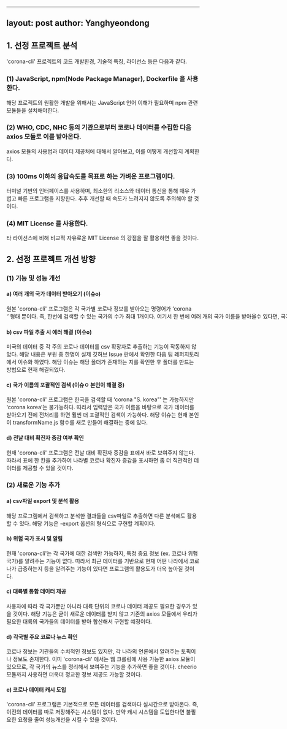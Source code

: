 
---
layout: post
author: Yanghyeondong
---
## 1. 선정 프로젝트 분석

'corona-cli' 프로젝트의 코드 개발환경, 기술적 특징, 라이선스 등은 다음과 같다.
  
  
### (1) JavaScript, npm(Node Package Manager), Dockerfile 을 사용한다.

  해당 프로젝트의 원활한 개발을 위해서는 JavaScript 언어 이해가 필요하며 npm 관련 모듈들을 설치해야한다.
  
### (2) WHO, CDC, NHC 등의 기관으로부터 코로나 데이터를 수집한 다음 axios 모듈로 이를 받아온다.

  axios 모듈의 사용법과 데이터 제공처에 대해서 알아보고, 이를 어떻게 개선할지 계획한다.
  
### (3) 100ms 이하의 응답속도를 목표로 하는 가벼운 프로그램이다.

  터미널 기반의 인터페이스를 사용하며, 최소한의 리소스와 데이터 통신을 통해 매우 가볍고 빠른 프로그램을 지향한다.
  추후 개선할 때 속도가 느려지지 않도록 주의해야 할 것이다.
  
### (4) MIT License 를 사용한다.
  
  타 라이선스에 비해 비교적 자유로운 MIT License 의 강점을 잘 활용하면 좋을 것이다.



## 2. 선정 프로젝트 개선 방향


### (1) 기능 및 성능 개선


#### a) 여러 개의 국가 데이터 받아오기 (이슈o)

원본 'corona-cli' 프로그램은 각 국가별 코로나 정보를 받아오는 명령어가 ‘corona <option> <country>’ 형태 뿐이다.
즉, 한번에 검색할 수 있는 국가의 수가 최대 1개이다. 여기서 한 번에 여러 개의 국가 이름을 받아올수 있다면,
국가별 비교가 더욱 편할것이다. 해당 이슈는 명령어의 인자를 하나의 객체가 아닌 객체 리스트로 받고, 반복문을 통해
검색 결과를 표시하는 방법으로 현재 해결 되었다.
  
#### b) csv 파일 추출 시 에러 해결  (이슈o)

미국의 데이터 중 각 주의 코로나 데이터를 csv 확장자로 추출하는 기능이 작동하지 않았다. 해당 내용은 부원 중 한명이
실제 깃허브 Issue 란에서 확인한 다음 팀 레퍼지토리에서 이슈화 하였다. 해당 이슈는 해당 폴더가 존재하는 지를 확인한 후 
폴더를 만드는 방법으로 현재 해결되었다.

#### c) 국가 이름의 포괄적인 검색  (이슈ㅇ 본인이 해결 중)

원본 'corona-cli' 프로그램은 한국을 검색할 때 ‘corona "S. korea"’ 는 가능하지만 ‘corona korea’는 불가능하다.
따라서 입력받은 국가 이름을 바탕으로 국가 데이터를 받아오기 전에 전처리를 하면 훨씬 더 포괄적인 검색이 가능하다.
해당 이슈는 현재 본인이 transformName.js 함수를 새로 만들어 해결하는 중에 있다.

#### d) 전날 대비 확진자 증감 여부 확인

현재 'corona-cli' 프로그램은 전날 대비 확진자 증감을 표에서 바로 보여주지 않는다. 
따라서 표에 한 칸을 추가하여 나라별 코로나 확진자 증감을 표시하면 좀 더 직관적인 데이터를 제공할 수 있을 것이다.

### (2) 새로운 기능 추가


#### a) csv파일 export 및 분석 활용

해당 프로그램에서 검색하고 분석한 결과들을 csv파일로 추출하면 다른 분석에도 활용할 수 있다. 
해당 기능은 -export 옵션의 형식으로 구현할 계획이다.

#### b) 위험 국가 표시 및 알림

현재 'corona-cli'는 각 국가에 대한 검색만 가능하지, 특정 중요 정보 (ex. 코로나 위험 국가)를 알려주는 기능이 없다.
따라서 최근 데이터를 기반으로 현재 어떤 나라에서 코로나가 급증하는지 등을 알려주는 기능이 있다면 프로그램의 활용도가
더욱 높아질 것이다. 

#### c) 대륙별 통합 데이터 제공

사용자에 따라 각 국가뿐만 아니라 대륙 단위의 코로나 데이터 제공도 필요한 경우가 있을 것이다. 해당 기능은 굳이 새로운 데이터를 
받지 않고 기존의 axios 모듈에서 우리가 필요한 대륙의 국가들의 데이터를 받아 합산해서 구현할 예정이다.

#### d) 각국별 주요 코로나 뉴스 확인

코로나 정보는 기관들의 수치적인 정보도 있지만, 각 나라의 언론에서 알려주는 토픽이나 정보도 존재한다.
이미 'corona-cli' 에서는 웹 크롤링에 사용 가능한 axios 모듈이 있으므로, 각 국가의 뉴스를 정리해서 보여주는 기능을 추가하면 좋을 것이다.
cheerio 모듈까지 사용하면 더욱더 정교한 정보 제공도 가능할 것이다.

#### e) 코로나 데이터 캐시 도입 

'corona-cli' 프로그램은 기본적으로 모든 데이터를 검색마다 실시간으로 받아온다. 
즉, 이전의 데이터를 따로 저장해주는 시스템이 없다. 만약 캐시 시스템을 도입한다면 불필요한 요청을 줄여 성능개선을 시킬 수 있을 것이다.
